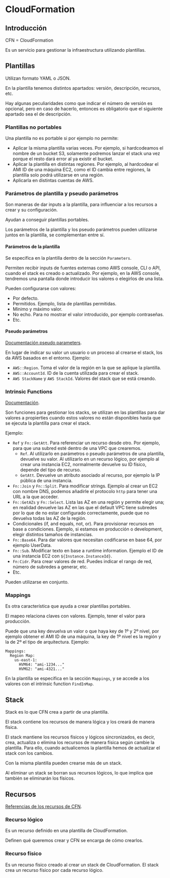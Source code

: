 # CloudFormation

## Introducción

CFN = CloudFormation

Es un servicio para gestionar la infraestructura utilizando plantillas.

## Plantillas

Utilizan formato YAML o JSON.

En la plantilla tenemos distintos apartados: versión, descripción, recursos, etc.

Hay algunas peculiaridades como que indicar el número de versión es opcional, pero en caso de hacerlo, entonces es obligatorio que el siguiente apartado sea el de descripción.

### Plantillas no portables

Una plantilla no es portable si por ejemplo no permite:

- Aplicar la misma plantilla varias veces. Por ejemplo, si hardcodeamos el nombre de un bucket S3, solamente podremos lanzar el stack una vez porque el resto dará error al ya existir el bucket.
- Aplicar la plantilla en distintas regiones. Por ejemplo, al hardcodear el AMI ID de una máquina EC2, como el ID cambia entre regiones, la plantilla solo podrá utilizarse en una región.
- Aplicarla en distintas cuentas de AWS.

### Parámetros de plantilla y pseudo parámetros

Son maneras de dar inputs a la plantilla, para influenciar a los recursos a crear y su configuración.

Ayudan a conseguir plantillas portables.

Los parámetros de la plantilla y los pseudo parámetros pueden utilizarse juntos en la plantilla, se complementan entre sí.

#### Parámetros de la plantilla

Se especifica en la plantilla dentro de la sección `Parameters`.

Permiten recibir inputs de fuentes externas como AWS console, CLI o API, cuando el stack es creado o actualizado. Por ejemplo, en la AWS console, tendremos una pantalla donde introducir los valores o elegirlos de una lista.

Pueden configurarse con valores:

- Por defecto.
- Permitidos. Ejemplo, lista de plantillas permitidas.
- Mínimo y máximo valor.
- No echo. Para no mostrar el valor introducido, por ejemplo contraseñas.
- Etc.

#### Pseudo parámetros

[Documentación pseudo parameters](https://docs.aws.amazon.com/AWSCloudFormation/latest/UserGuide/pseudo-parameter-reference.html).

En lugar de indicar su valor un usuario o un proceso al crearse el stack, los da AWS basados en el entorno. Ejemplo:
  - `AWS::Region`. Toma el valor de la región en la que se aplique la plantilla.
  - `AWS::AccountId`. ID de la cuenta utilizada para crear el stack.
  - `AWS StackName` y `AWS StackId`. Valores del stack que se está creando.

### Intrinsic Functions

[Documentación](https://docs.aws.amazon.com/AWSCloudFormation/latest/UserGuide/intrinsic-function-reference.html).

Son funciones para gestionar los stacks, se utilizan en las plantillas para dar valores a propierties cuando estos valores no están disponibles hasta que se ejecuta la plantilla para crear el stack.

Ejemplo:

- `Ref` y `Fn::GetAtt`. Para referenciar un recurso desde otro. Por ejemplo, para que una subred esté dentro de una VPC que crearemos.
  - `Ref`. Al utilizarlo en parámetros o pseudo parámetros de una plantilla, devuelve su valor. Al utilizarlo en un recurso lógico, por ejemplo al crear una instancia EC2, normalmente devuelve su ID físico, depende del tipo de recurso.
  - `GetAtt`. Devuelve un atributo asociado al recurso, por ejemplo la IP pública de una instancia.
- `Fn::Join` y `Fn::Split`. Para modificar strings. Ejemplo al crear un EC2 con nombre DNS, podemos añadirle el protocolo `http` para tener una URL a la que acceder.
- `Fn::GetAZs` y `Fn::Select`. Lista las AZ en una región y permite elegir una; en realidad devuelve las AZ en las que el default VPC tiene subredes por lo que de no estar configurado correctamente, puede que no devuelva todas las AZ de la región.
- Condicionales (if, and equals, not, or). Para provisionar recursos en base a condiciones. Ejemplo, si estamos en producción o development, elegir distintos tamaños de instancias.
- `Fn::Base64`. Para dar valores que necesitan codificarse en base 64, por ejemplo UserData.
- `Fn::Sub`. Modificar texto en base a runtime information. Ejemplo el ID de una instancia EC2 con `${Instance.InstanceId}`.
- `Fn:Cidr`. Para crear valores de red. Puedes indicar el rango de red, número de subredes a generar, etc.
- Etc.

Pueden utilizarse en conjunto.

### Mappings

Es otra característica que ayuda a crear plantillas portables.

El mapeo relaciona claves con valores. Ejemplo, tener el valor para producción.

Puede que una key devuelva un valor o que haya key de 1º y 2º nivel, por ejemplo obtener el AMI ID de una máquina, la key de 1º nivel es la región y la de 2º el tipo de arquitectura. Ejemplo:

```
Mappings:
  Region Map:
    us-east-1:
      HVM64: "ami-1234..."
      HVMG2: "ami-4321..."
```

En la plantilla se especifica en la sección `Mappings`, y se accede a los valores con el intrinsic function `FindInMap`.

## Stack

Stack es lo que CFN crea a partir de una plantilla.

El stack contiene los recursos de manera lógica y los creará de manera física.

El stack mantiene los recursos físicos y lógicos sincronizados, es decir, crea, actualiza o elimina los recursos de manera física según cambie la plantilla. Para ello, cuando actualicemos la plantilla hemos de actualizar el stack con los cambios.

Con la misma plantilla pueden crearse más de un stack.

Al eliminar un stack se borran sus recursos lógicos, lo que implica que también se eliminarán los físicos.

## Recursos

[Referencias de los recursos de CFN](https://docs.aws.amazon.com/AWSCloudFormation/latest/UserGuide/aws-template-resource-type-ref.html).

### Recurso lógico

Es un recurso definido en una plantilla de CloudFormation.

Definen qué queremos crear y CFN se encarga de cómo crearlos.

### Recurso físico

Es un recurso físico creado al crear un stack de CloudFormation. El stack crea un recurso físico por cada recurso lógico.

